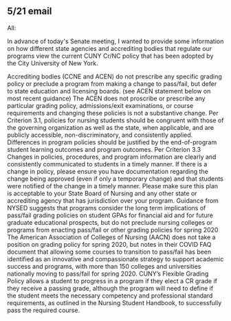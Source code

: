 5/21 email
----

All:

In advance of today's Senate meeting, I wanted to provide some information on how different state agencies and accrediting bodies that regulate​ our programs view the current CUNY Cr/NC policy that has been adopted by the City University of New York.

Accrediting bodies (CCNE and ACEN) do not prescribe any specific grading policy or preclude a program from making a change to pass/fail, but defer to state education and licensing boards. (see ACEN statement below on most recent guidance)
The ACEN does not proscribe or prescribe any particular grading policy, admissions/exit examinations, or course requirements and changing these policies is not a substantive change. Per Criterion 3.1, policies for nursing students should be congruent with those of the governing organization as well as the state, when applicable, and are publicly accessible, non-discriminatory, and consistently applied. Differences in program policies should be justified by the end-of-program student learning outcomes and program outcomes. Per Criterion 3.3 Changes in policies, procedures, and program information are clearly and consistently communicated to students in a timely manner. If there is a change in policy, please ensure you have documentation regarding the change being approved (even if only a temporary change) and that students were notified of the change in a timely manner. Please make sure this plan is acceptable to your State Board of Nursing and any other state or accrediting agency that has jurisdiction over your program.
 Guidance from NYSED suggests that programs consider the long term implications of pass/fail grading policies on student GPAs for financial aid and for future graduate educational prospects, but do not preclude nursing colleges or programs from enacting pass/fail or other grading policies for spring 2020
The American Association of Colleges of Nursing (AACN) does not take a position on grading policy for spring 2020, but notes in their COVID FAQ document that allowing some courses to transition to pass/fail has been identified as an innovative and compassionate strategy to support academic success and programs, with more than 150 colleges and universities nationally moving to pass/fail for spring 2020.
CUNY’s Flexible Grading Policy allows a​ student to progress in a program if they elect a CR grade if they receive a passing grade, although the program will need to define if the student meets the necessary competency and professional standard requirements, as outlined in the Nursing Student Handbook, to successfully pass the required course.

 

